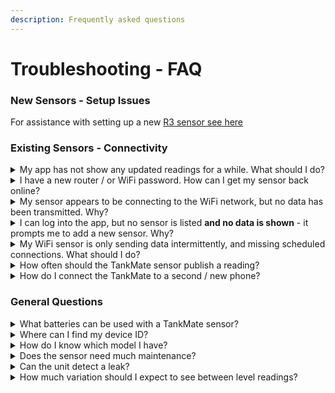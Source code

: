 ```yaml
---
description: Frequently asked questions
---
```


# Troubleshooting - FAQ

### New Sensors - Setup Issues

For assistance with setting up a new [R3 sensor see here](tankmate-user-guide/tankmate-wifi-sensors/tankmate-r3-wifi-sensors/set-up-a-new-r3-sensor/)&#x20;

### Existing Sensors - Connectivity

<details>

<summary>My app has not show any updated readings for a while. What should I do?</summary>

On the main dashboard screen of the app - swipe down to refresh the data. If the **last reading date/time** was more than 24 hours ago, you may need to [check the sensor unit](wi-fi-connectivity/check-status-v2-and-r3w-wifi-sensors.md) or the network connection. Common causes include:

* An issue with the **WiFi network** (router turned off, new network name / password)&#x20;
* Low battery on the sensor
* WiFi credentials cleared / lost

</details>

<details>

<summary>I have a new router / or WiFi password. How can I get my sensor back online?</summary>

See links below for reconnecting a TankMate product to a network:

* [R3 Sensor](wi-fi-connectivity/reconnect-r3-wi-fi-level-sensor.md)
* [v2 Sensor](wi-fi-connectivity/reconnect-v2-wi-fi-level-sensor.md)
* [v1 Sensor](wi-fi-connectivity/reconnect-v1-level-sensor.md)

</details>

<details>

<summary>My sensor appears to be connecting to the WiFi network, but no data has been transmitted. Why?</summary>

Check that the unit is running an **up-to-date firmware version**. [See here for details](wi-fi-connectivity/firmware-update-august-2023.md).

</details>

<details>

<summary>I can log into the app, but no sensor is listed <strong>and no data is shown</strong> - it prompts me to add a new sensor. Why?</summary>

This usually indicates that:

* You may have **created a second account** - in the app, go to **Settings > Account** and check which email you have signed in with.  If in doubt, log out, and try log in with a different email address!
* Or the sensor has been **deleted from the account** at some point - via the Settings > Sensor / Tank Settings screen. You can simply add the sensor again from the "Add New Sensor" screen.

</details>

<details>

<summary>My WiFi sensor is only sending data intermittently, and missing scheduled connections. What should I do?</summary>

On the main dashboard screen of the app - check the **received signal strength** (RSSI) of your TankMate unit (last known connection only). Common causes include:

* **Weak** **WiFi signal strength**
* **Obstructions** between the router and the tank (e.g. overgrown foilage)
* [See here for troubleshooting suggestions](wi-fi-connectivity/intermittent-data-issue-wifi.md)

</details>

<details>

<summary>How often should the TankMate sensor publish a reading?</summary>

By default, the sensor will send an updated level reading **every 12 hours** (2 per day). This can be **adjusted** in the mobile app under **Settings > Sensor / Tank Settings > Reading Frequency**. Having more readings per day will increase the accuracy of your daily water usage calculations, but will reduce battery life.

For the **R3W WiFi** sensor, a reading can be published to the server every 15 minutes (96 readings per day).

**If an alert is set**, the sensor will wake up to take a reading according to the reading interval set in the app (1 hour for WiFi sensors, adjustable for LTE). If the alert threshold is broken, the sensor will connect and send data.

For an **R3L** **Cellular / LTE** sensor, the maximum number of connections per day is 4. However, the sensor can be set to take a **reading every 15, 30 or 60 minutes** to check if an alert threshold has been broken. This allows users to gather more data, and receive timely alerts - without wasting power on frequent cellular connections.

</details>

<details>

<summary>How do I connect the TankMate to a second / new phone?</summary>

The TankMate unit **maintains a connection with your router / WiFi network** to be able to upload data to our servers - there is **no direct link to any mobile phone**.

Any phone or web browser can log in and see the same tank data, provided you are using the **same TankMate login details (email + password)**. You do not need to create a second account to monitor the sensor on a second phone.

* NOTE: using SIGN IN WITH APPLE will not support multiple phone logins

</details>

### General Questions

<details>

<summary>What batteries can be used with a TankMate sensor?</summary>

* 3 x AA Energizer Ultimate Lithium - **recommended\***&#x20;
* 3 x AA alkaline

**\*** **Battery life estimates in the app** are based on this type. If alkaline are used, the estimated battery life remaining will be less accurate, and the battery icon will appear half full.

</details>

<details>

<summary>Where can I find my device ID?</summary>

For new **R3W** and **R3L** sensors, the sensor will have a **QR code** attached to the base of the unit. Here you can find the device ID.&#x20;

Note: v2 sensors do not have a QR code. \
For existing sensors, you can also see the device ID in the TankMate app:

* The device ID can be found on the **home screen** of the app once logged in. To see the sensor details, click on the 'down arrow' icon to **expand the white box** on the home screen.&#x20;
* Alternatively, the device ID be found under **Settings > Sensor / Tank Settings**

</details>

<details>

<summary>How do I know which model I have?</summary>

Prior to 2022, only v1 and v2 WiFi models were sold - **v2 models use a submersible pressure sensor** with a cable. R3 models do not have an external cable - they use an internal radar sensor.

**TIP**: if you are not sure, you can check the **device ID**:

* v2 Sensors start with "esp-"
* R3W sensors start with "R3W"
* R3L sensors start with "R3L"

</details>

<details>

<summary>Does the sensor need much maintenance?</summary>

Very little, other than battery replacements.&#x20;

For **v1 / v2 sensors**, It is recommended to **clean the sensor probe annually**, by rinsing out any silt that has built up from the tank floor. The end cap be be unscrewed to make this easier. (Touching the **sensor diaphragm** inside the end cap should be **avoided**.)

</details>

<details>

<summary>Can the unit detect a leak?</summary>

**Yes**. **If the "Abnormal Usage Alert" has been enabled in the app** (Alerts tab) - the sensor will wake and take a reading **every hour**. If the level has dropped below the threshold set (under Alerts in the app), an abnormal usage alert will be sent as a **pop-up notification**.

Slow leaks are harder to detect. The best way to do this is to set the unit to update hourly (or every 15 minutes), and then compare the level readings after a sustained period of inactivity, e.g. 12 midnight through to 6am (or longer if possible).

</details>

<details>

<summary>How much variation should I expect to see between level readings?</summary>

Slight **variations** between level readings of **1-2mm** can be expected. While the sensor readings are extremely stable, a small variation in reading height can have a big effect on the volume calculations - in litres.

\
E.g. a **1mm** change in reading height on a 25,000L tank represents approximately **10L**. Which is only 0.04% of the tank volume! Therefore a 40L volume variation with a 2 x 25,000L tank setup would not be uncommon.

</details>
